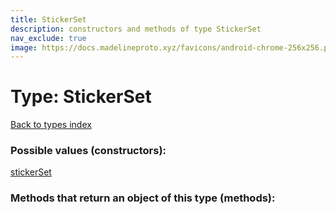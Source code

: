 ```yaml
---
title: StickerSet
description: constructors and methods of type StickerSet
nav_exclude: true
image: https://docs.madelineproto.xyz/favicons/android-chrome-256x256.png
---
```

# Type: StickerSet
[Back to types index](index.html)



### Possible values (constructors):

[stickerSet](/API_docs/constructors/stickerSet.html)  



### Methods that return an object of this type (methods):



